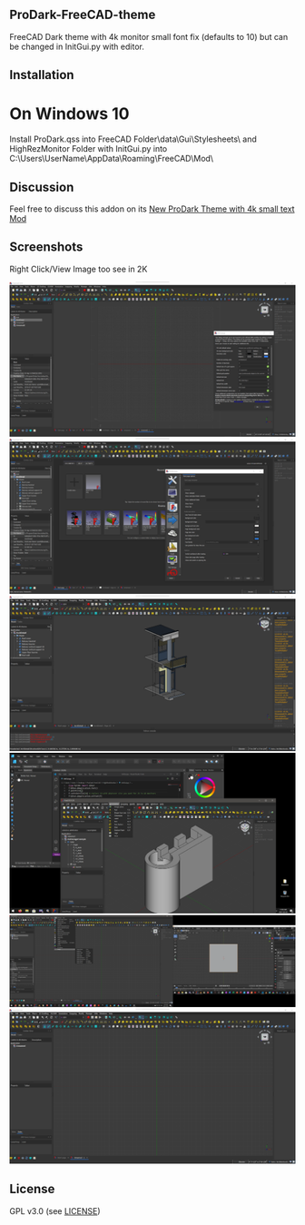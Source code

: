 ## ProDark-FreeCAD-theme
FreeCAD Dark theme  with 4k monitor small font fix (defaults to 10) but can be changed in InitGui.py with editor.

## Installation
# On Windows 10
Install ProDark.qss into FreeCAD Folder\data\Gui\Stylesheets\ and HighRezMonitor Folder with InitGui.py into C:\Users\UserName\AppData\Roaming\FreeCAD\Mod\

## Discussion
Feel free to discuss this addon on its [New ProDark Theme with 4k small text Mod](https://forum.freecadweb.org/viewtopic.php?f=34&t=55134&start=0)

## Screenshots

Right Click/View Image too see in 2K

<img src="images/Working_plane_and_color_setup.png">
<img src="images/Startpage_and_Preferences.png">
<img src="images/Report_View_and_Python.png">
<img src="images/Playing_Nice_with_Others.png">
<img src="images/FreeCAD_and_Blender.png">
<img src="images/4K_Text_size_MOD.png">

## License
GPL v3.0 (see [LICENSE](LICENSE))
